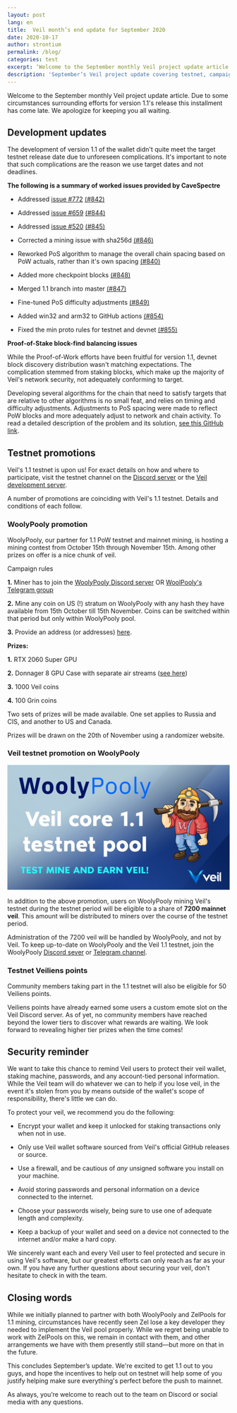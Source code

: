 ```yaml
---
layout: post
lang: en
title:  Veil month’s end update for September 2020
date: 2020-10-17
author: strontium
permalink: /blog/
categories: test
excerpt: ‘Welcome to the September monthly Veil project update article. Due to some circumstances surrounding efforts for version 1.1's release this installment has come late. We apologize for keeping you all waiting.''
description: 'September’s Veil project update covering testnet, campaigns, and more.'
---
```


Welcome to the September monthly Veil project update article. Due to some circumstances surrounding efforts for version 1.1's release this installment has come late. We apologize for keeping you all waiting.

## Development updates

The development of version 1.1 of the wallet didn't quite meet the target testnet release date due to unforeseen complications. It's important to note that such complications are the reason we use target dates and not deadlines.

**The following is a summary of worked issues provided by CaveSpectre**

- Addressed [issue #772](https://github.com/Veil-Project/veil/issues/772) [(#842)](https://github.com/Veil-Project/veil/pull/842)

- Addressed [issue #659](https://github.com/Veil-Project/veil/issues/659) [(#844)](https://github.com/Veil-Project/veil/pull/844)

- Addressed [issue #520](https://github.com/Veil-Project/veil/issues/520) [(#845)](https://github.com/Veil-Project/veil/pull/845)

- Corrected a mining issue with sha256d [(#846)](https://github.com/Veil-Project/veil/pull/846)

- Reworked PoS algorithm to manage the overall chain spacing based on PoW actuals, rather than it's own spacing [(#840)]((https://github.com/Veil-Project/veil/pull/840))

- Added more checkpoint blocks [(#848)](https://github.com/Veil-Project/veil/pull/848)

- Merged 1.1 branch into master [(#847)](https://github.com/Veil-Project/veil/pull/847)

- Fine-tuned PoS difficulty adjustments [(#849)](https://github.com/Veil-Project/veil/pull/849)

- Added win32 and arm32 to GitHub actions [(#854)](https://github.com/Veil-Project/veil/pull/854)

- Fixed the min proto rules for testnet and devnet [(#855)](https://github.com/Veil-Project/veil/pull/855)

**Proof-of-Stake block-find balancing issues**

While the Proof-of-Work efforts have been fruitful for version 1.1, devnet block discovery distribution wasn't matching expectations. The complication stemmed from staking blocks, which make up the majority of Veil's network security, not adequately conforming to target.

Developing several algorithms for the chain that need to satisfy targets that are relative to other algorithms is no small feat, and relies on timing and difficulty adjustments. Adjustments to PoS spacing were made to reflect PoW blocks and more adequately adjust to network and chain activity. To read a detailed description of the problem and its solution, [see this GitHub link](https://github.com/Veil-Project/veil/pull/849).

## Testnet promotions

Veil's 1.1 testnet is upon us! For exact details on how and where to participate, visit the testnet channel on the [Discord server](https://discord.veil-project.com/) or the [Veil development server](https://discord.gg/5V3Y5Mf).

A number of promotions are coinciding with Veil's 1.1 testnet. Details and conditions of each follow.

### WoolyPooly promotion

WoolyPooly, our partner for 1.1 PoW testnet and mainnet mining, is hosting a mining contest from October 15th through November 15th. Among other prizes on offer is a nice chunk of veil.

Campaign rules

**1.** Miner has to join the [WoolyPooly Discord server](https://woolypooly.com/#/discord) OR [WoolPooly's Telegram group](https://woolypooly.com/#/telegram)

**2.** Mine any coin on US (!) stratum on WoolyPooly with any hash they have available from 15th October till 15th November. Coins can be switched within that period but only within WoolyPooly pool.

**3.** Provide an address (or addresses) [here](https://discord.gg/nd7y52W).

**Prizes:**

**1.** RTX 2060 Super GPU

**2.** Donnager 8 GPU Case with separate air streams ([see here](http://donnagercase.com/#!/tproduct/233957988-1498486301712))

**3.** 1000 Veil coins

**4.** 100 Grin coins

Two sets of prizes will be made available. One set applies to Russia and CIS, and another to US and Canada.

Prizes will be drawn on the 20th of November using a randomizer website.

### Veil testnet promotion on WoolyPooly

![](/uploads/blog/2020-10-02-WPCtestnet.png)

In addition to the above promotion, users on WoolyPooly mining Veil's testnet during the testnet period will be eligible to a share of **7200 mainnet veil**. This amount will be distributed to miners over the course of the testnet period.

Administration of the 7200 veil will be handled by WoolyPooly, and not by Veil. To keep up-to-date on WoolyPooly and the Veil 1.1 testnet, join the WoolyPooly [Discord sever](https://woolypooly.com/#/discord) or [Telegram channel](https://woolypooly.com/#/telegram).

### Testnet Veiliens points

Community members taking part in the 1.1 testnet will also be eligible for 50 Veiliens points.

Veiliens points have already earned some users a custom emote slot on the Veil Discord server. As of yet, no community members have reached beyond the lower tiers to discover what rewards are waiting. We look forward to revealing higher tier prizes when the time comes!

## Security reminder

We want to take this chance to remind Veil users to protect their veil wallet, staking machine, passwords, and any account-tied personal information. While the Veil team will do whatever we can to help if you lose veil, in the event it's stolen from you by means outside of the wallet's scope of responsibility, there's little we can do.

To protect your veil, we recommend you do the following:

- Encrypt your wallet and keep it unlocked for staking transactions only when not in use.

- Only use Veil wallet software sourced from Veil's official GitHub releases or source.

- Use a firewall, and be cautious of *any* unsigned software you install on your machine.

- Avoid storing passwords and personal information on a device connected to the internet.

- Choose your passwords wisely, being sure to use one of adequate length and complexity.

- Keep a backup of your wallet and seed on a device not connected to the internet and/or make a hard copy.

We sincerely want each and every Veil user to feel protected and secure in using Veil's software, but our greatest efforts can only reach as far as your own. If you have any further questions about securing your veil, don't hesitate to check in with the team.

## Closing words

While we initially planned to partner with both WoolyPooly and ZelPools for 1.1 mining, circumstances have recently seen Zel lose a key developer they needed to implement the Veil pool properly. While we regret being unable to work with ZelPools on this, we remain in contact with them, and other arrangements we have with them presently still stand—but more on that in the future.

This concludes September’s update. We're excited to get 1.1 out to you guys, and hope the incentives to help out on testnet will help some of you justify helping make sure everything's perfect before the push to mainnet.

As always, you’re welcome to reach out to the team on Discord or social media with any questions.